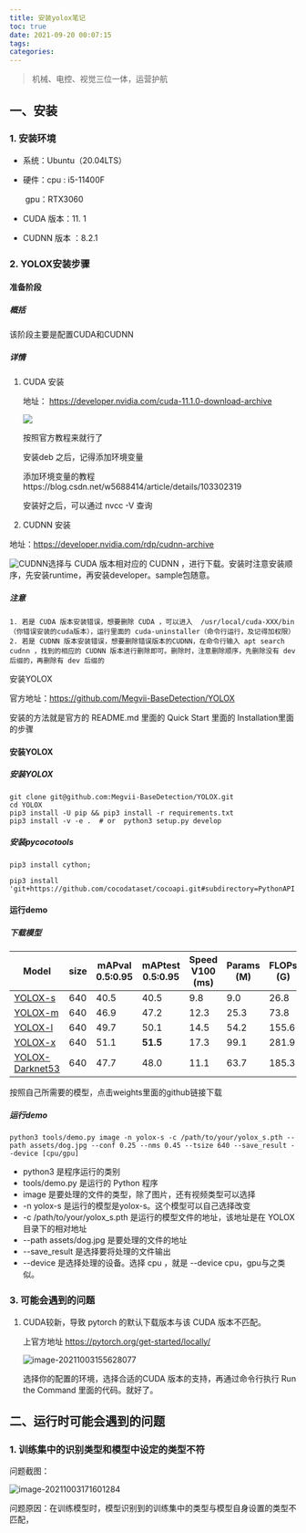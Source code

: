 ```yaml
---
title: 安装yolox笔记
toc: true
date: 2021-09-20 00:07:15
tags: 
categories: 
---
```


> 机械、电控、视觉三位一体，运营护航

## 一、安装

### 1.  安装环境

- 系统：Ubuntu（20.04LTS）

- 硬件：cpu : i5-11400F

  ​		    gpu：RTX3060

- CUDA 版本：11. 1

- CUDNN 版本 ：8.2.1

### 2. YOLOX安装步骤

#### 准备阶段

##### 概括

该阶段主要是配置CUDA和CUDNN

##### 详情

1. CUDA 安装

   地址： https://developer.nvidia.com/cuda-11.1.0-download-archive

   ![](YoloX配置指南/image-20211003113346016.png)

   按照官方教程来就行了

   安装deb 之后，记得添加环境变量

   添加环境变量的教程https://blog.csdn.net/w5688414/article/details/103302319

   安装好之后，可以通过 nvcc -V 查询

2.  CUDNN 安装

   地址：https://developer.nvidia.com/rdp/cudnn-archive

   ![CUDNN](YoloX配置指南/CUDNN.png)选择与 CUDA 版本相对应的 CUDNN ，进行下载。安装时注意安装顺序，先安装runtime，再安装developer。sample包随意。

##### 注意

 	1. 若是 CUDA 版本安装错误，想要删除 CUDA ，可以进入  /usr/local/cuda-XXX/bin（你错误安装的cuda版本），运行里面的 cuda-uninstaller（命令行运行，及记得加权限）
 	2. 若是 CUDNN 版本安装错误，想要删除错误版本的CUDNN，在命令行输入 apt search cudnn ，找到的相应的 CUDNN 版本进行删除即可。删除时，注意删除顺序，先删除没有 dev 后缀的，再删除有 dev 后缀的



安装YOLOX

官方地址：https://github.com/Megvii-BaseDetection/YOLOX

安装的方法就是官方的 README.md 里面的 Quick Start 里面的 Installation里面的步骤

#### 安装YOLOX

##### 安装YOLOX

```
git clone git@github.com:Megvii-BaseDetection/YOLOX.git
cd YOLOX
pip3 install -U pip && pip3 install -r requirements.txt
pip3 install -v -e .  # or  python3 setup.py develop
```

##### 安装pycocotools

```
pip3 install cython; 

pip3 install 'git+https://github.com/cocodataset/cocoapi.git#subdirectory=PythonAPI'
```



#### 运行demo

##### 下载模型

| Model                                                        | size | mAPval 0.5:0.95 | mAPtest 0.5:0.95 | Speed V100 (ms) | Params (M) | FLOPs (G) | weights                                                      |
| ------------------------------------------------------------ | ---- | --------------- | ---------------- | --------------- | ---------- | --------- | ------------------------------------------------------------ |
| [YOLOX-s](https://github.com/Megvii-BaseDetection/YOLOX/blob/main/exps/default/yolox_s.py) | 640  | 40.5            | 40.5             | 9.8             | 9.0        | 26.8      | [github](https://github.com/Megvii-BaseDetection/YOLOX/releases/download/0.1.1rc0/yolox_s.pth) |
| [YOLOX-m](https://github.com/Megvii-BaseDetection/YOLOX/blob/main/exps/default/yolox_m.py) | 640  | 46.9            | 47.2             | 12.3            | 25.3       | 73.8      | [github](https://github.com/Megvii-BaseDetection/YOLOX/releases/download/0.1.1rc0/yolox_m.pth) |
| [YOLOX-l](https://github.com/Megvii-BaseDetection/YOLOX/blob/main/exps/default/yolox_l.py) | 640  | 49.7            | 50.1             | 14.5            | 54.2       | 155.6     | [github](https://github.com/Megvii-BaseDetection/YOLOX/releases/download/0.1.1rc0/yolox_l.pth) |
| [YOLOX-x](https://github.com/Megvii-BaseDetection/YOLOX/blob/main/exps/default/yolox_x.py) | 640  | 51.1            | **51.5**         | 17.3            | 99.1       | 281.9     | [github](https://github.com/Megvii-BaseDetection/YOLOX/releases/download/0.1.1rc0/yolox_x.pth) |
| [YOLOX-Darknet53](https://github.com/Megvii-BaseDetection/YOLOX/blob/main/exps/default/yolov3.py) | 640  | 47.7            | 48.0             | 11.1            | 63.7       | 185.3     | [github](https://github.com/Megvii-BaseDetection/YOLOX/releases/download/0.1.1rc0/yolox_darknet.pth) |

按照自己所需要的模型，点击weights里面的github链接下载

##### 运行demo

```
python3 tools/demo.py image -n yolox-s -c /path/to/your/yolox_s.pth --path assets/dog.jpg --conf 0.25 --nms 0.45 --tsize 640 --save_result --device [cpu/gpu]
```

- python3 是程序运行的类别
- tools/demo.py 是运行的 Python 程序
- image 是要处理的文件的类型，除了图片，还有视频类型可以选择
- -n yolox-s 是运行的模型是yolox-s。这个模型可以自己选择改变
- -c /path/to/your/yolox_s.pth 是运行的模型文件的地址，该地址是在 YOLOX 目录下的相对地址
- --path assets/dog.jpg 是要处理的文件的地址
- --save_result 是选择要将处理的文件输出
- --device 是选择处理的设备。选择 cpu ，就是 --device cpu，gpu与之类似。

### 3. 可能会遇到的问题

1. CUDA较新，导致 pytorch 的默认下载版本与该 CUDA 版本不匹配。

   上官方地址 https://pytorch.org/get-started/locally/

   ![image-20211003155628077](YoloX配置指南/image-20211003155628077.png)

   选择你的配置的环境，选择合适的CUDA 版本的支持，再通过命令行执行 Run the Command 里面的代码。就好了。

## 二、运行时可能会遇到的问题

### 1. 训练集中的识别类型和模型中设定的类型不符

问题截图：

![image-20211003171601284](YoloX配置指南/image-20211003171601284.png)

问题原因：在训练模型时，模型识别到的训练集中的类型与模型自身设置的类型不匹配，

